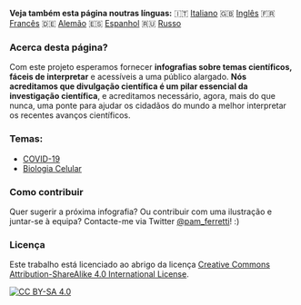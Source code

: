 **Veja também esta página noutras línguas:** 🇮🇹 [Italiano](../it/) 🇬🇧 [Inglês](../) 🇫🇷 [Francês](../fr/) 🇩🇪 [Alemão](../de/) 🇪🇸 [Espanhol](../es/) 🇷🇺 [Russo](../ru/)

### Acerca desta página?

Com este projeto esperamos fornecer **infografias sobre temas científicos, fáceis de interpretar** e acessíveis a uma público alargado.
**Nós acreditamos que divulgação científica é um pilar essencial da investigação científica**, e acreditamos necessário,
agora, mais do que nunca, uma ponte para ajudar os cidadãos do mundo a melhor interpretar os recentes avanços científicos.

### Temas:

- [COVID-19](https://easy-infographics.github.io/COVID-19/pt/)
- [Biologia Celular](https://easy-infographics.github.io/Cell_Biology/pt/)


### Como contribuir
 
Quer sugerir a próxima infografia? Ou contribuir com uma ilustração e juntar-se à equipa?
Contacte-me via Twitter [@pam_ferretti](https://twitter.com/pam_ferretti)! :)
 

### Licença

Este trabalho está licenciado ao abrigo da licença
[Creative Commons Attribution-ShareAlike 4.0 International License][cc-by-sa].

[![CC BY-SA 4.0][cc-by-sa-image]][cc-by-sa]

[cc-by-sa]: http://creativecommons.org/licenses/by-sa/4.0/
[cc-by-sa-image]: https://licensebuttons.net/l/by-sa/4.0/88x31.png
[cc-by-sa-shield]: https://img.shields.io/badge/License-CC%20BY--SA%204.0-lightgrey.svg
